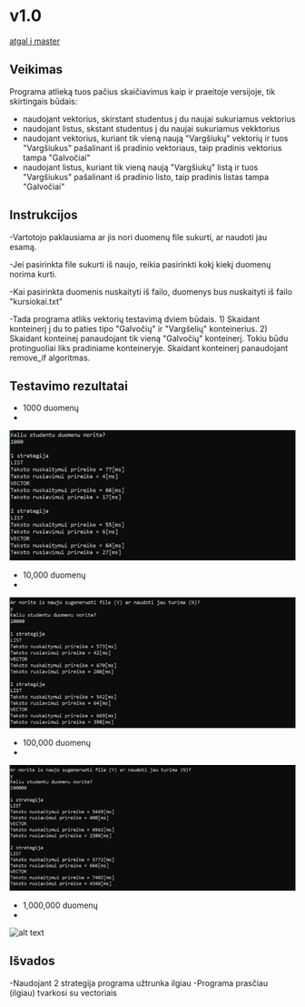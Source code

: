 # v1.0
[atgal į master](https://github.com/auteea/Obj_programavimas)
## Veikimas
Programa atlieką tuos pačius skaičiavimus kaip ir praeitoje versijoje, tik skirtingais būdais:
 - naudojant vektorius, skirstant studentus į du naujai sukuriamus vektorius
 - naudojant listus, skstant studentus į du naujai sukuriamus vekktorius
 - naudojant vektorius, kuriant tik vieną naują "Vargšiukų" vektorių ir tuos "Vargšiukus" pašalinant iš pradinio vektoriaus, taip pradinis vektorius tampa "Galvočiai"
 - naudojant listus, kuriant tik vieną naują "Vargšiukų" listą ir tuos "Vargšiukus" pašalinant iš pradinio listo, taip pradinis listas tampa "Galvočiai"
 ## Instrukcijos
 
-Vartotojo paklausiama ar jis nori duomenų file sukurti, ar naudoti jau esamą.
 
-Jei pasirinkta file sukurti iš naujo, reikia pasirinkti kokį kiekį duomenų norima kurti.

-Kai pasirinkta duomenis nuskaityti iš failo, duomenys bus nuskaityti iš failo "kursiokai.txt"

-Tada programa atliks vektorių testavimą dviem būdais. 1) Skaidant konteinerį į du to paties tipo "Galvočių" ir "Vargšelių" konteinerius. 2) Skaidant konteineį panaudojant tik vieną "Galvočių" konteinerį. Tokiu būdu protinguoliai liks pradiniame konteineryje. Skaidant konteinerį panaudojant remove_if algoritmas.

 ## Testavimo rezultatai
 - 1000 duomenų
 - 
 ![alt text](Sparta_strategijos_1000.png)
  - 10,000 duomenų
  - 
 ![alt text](Sparta_strategijos_10000.png)
  - 100,000 duomenų
  - 
 ![alt text](Sparta_strategijos_100000.png)
  - 1,000,000 duomenų
  - 
 ![alt text](Sparta_strategijos_1000000.png)
  
 ## Išvados
 
 -Naudojant 2 strategija programa užtrunka ilgiau
 -Programa prasčiau (ilgiau) tvarkosi su vectoriais
